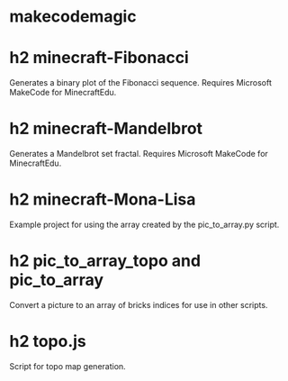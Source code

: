 # makecodemagic

# h2 minecraft-Fibonacci
Generates a binary plot of the Fibonacci sequence. Requires Microsoft MakeCode for MinecraftEdu.

# h2 minecraft-Mandelbrot
Generates a Mandelbrot set fractal. Requires Microsoft MakeCode for MinecraftEdu.

# h2 minecraft-Mona-Lisa
Example project for using the array created by the pic_to_array.py script.

# h2 pic_to_array_topo and pic_to_array
Convert a picture to an array of bricks indices for use in other scripts.

# h2 topo.js
Script for topo map generation.

